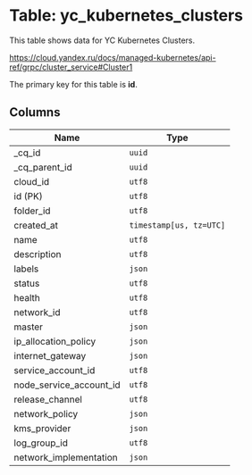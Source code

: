 # Table: yc_kubernetes_clusters

This table shows data for YC Kubernetes Clusters.

https://cloud.yandex.ru/docs/managed-kubernetes/api-ref/grpc/cluster_service#Cluster1

The primary key for this table is **id**.

## Columns

| Name          | Type          |
| ------------- | ------------- |
|_cq_id|`uuid`|
|_cq_parent_id|`uuid`|
|cloud_id|`utf8`|
|id (PK)|`utf8`|
|folder_id|`utf8`|
|created_at|`timestamp[us, tz=UTC]`|
|name|`utf8`|
|description|`utf8`|
|labels|`json`|
|status|`utf8`|
|health|`utf8`|
|network_id|`utf8`|
|master|`json`|
|ip_allocation_policy|`json`|
|internet_gateway|`json`|
|service_account_id|`utf8`|
|node_service_account_id|`utf8`|
|release_channel|`utf8`|
|network_policy|`json`|
|kms_provider|`json`|
|log_group_id|`utf8`|
|network_implementation|`json`|
